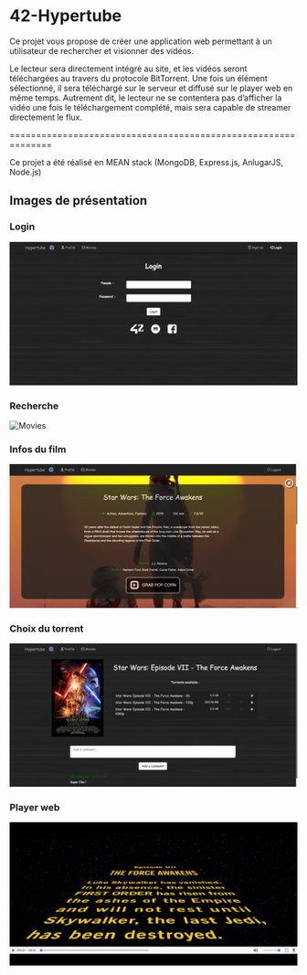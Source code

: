 # 42-Hypertube

Ce projet vous propose de créer une application web permettant à un utilisateur de rechercher et visionner des vidéos.

Le lecteur sera directement intégré au site, et les vidéos seront téléchargées au travers du protocole BitTorrent.
Une fois un élément sélectionné, il sera téléchargé sur le serveur et diffusé sur le player web en même temps. Autrement dit, le lecteur ne se contentera pas d’afficher la vidéo une fois le téléchargement complété, mais sera capable de streamer directement le flux.

==============================================================

Ce projet a été réalisé en MEAN stack (MongoDB, Express.js, AnlugarJS, Node.js)

## Images de présentation

### Login

![Login](https://raw.githubusercontent.com/mcourtia/42-Hypertube/master/readme_img/Login.png)

### Recherche

![Movies](https://raw.githubusercontent.com/mcourtia/42-Hypertube/master/readme_img/Movies.png)

### Infos du film

![Infos](https://raw.githubusercontent.com/mcourtia/42-Hypertube/master/readme_img/Infos.png)

### Choix du torrent

![Torrent](https://raw.githubusercontent.com/mcourtia/42-Hypertube/master/readme_img/Torrent.png)

### Player web

![Player](https://raw.githubusercontent.com/mcourtia/42-Hypertube/master/readme_img/Player.png)
